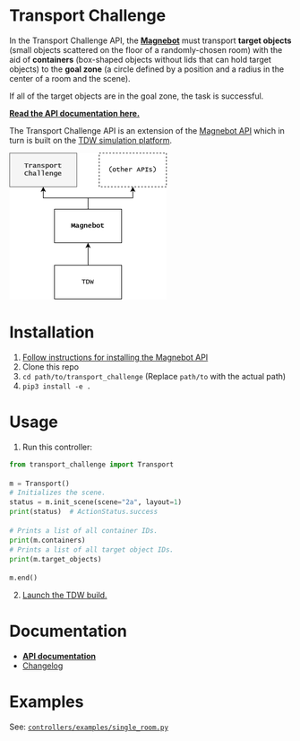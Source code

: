 # Transport Challenge

In the Transport Challenge API, the [**Magnebot**](https://github.com/alters-mit/magnebot) must transport **target objects** (small objects scattered on the floor of a randomly-chosen room) with the aid of **containers** (box-shaped objects without lids that can hold target objects) to the **goal zone** (a circle defined by a position and a radius in the center of a room and the scene).

If all of the target objects are in the goal zone, the task is successful.

**[Read the API documentation here.](https://github.com/alters-mit/transport_challenge/blob/main/doc/transport_controller.md)**

The Transport Challenge API is an extension of the [Magnebot API](https://github.com/alters-mit/magnebot) which in turn is built on the [TDW simulation platform](https://github.com/threedworld-mit/tdw).

<img src="doc/images/api_hierarchy.png" style="zoom:50%;" />

# Installation

1. [Follow instructions for installing the Magnebot API](https://github.com/alters-mit/magnebot)
2. Clone this repo
3. `cd path/to/transport_challenge` (Replace `path/to` with the actual path)
4. `pip3 install -e .`

# Usage

1. Run this controller:

```python
from transport_challenge import Transport

m = Transport()
# Initializes the scene.
status = m.init_scene(scene="2a", layout=1)
print(status)  # ActionStatus.success

# Prints a list of all container IDs.
print(m.containers)
# Prints a list of all target object IDs.
print(m.target_objects)

m.end()
```

2. [Launch the TDW build.](https://github.com/threedworld-mit/tdw/blob/master/Documentation/getting_started.md)

# Documentation

- **[API documentation](https://github.com/alters-mit/transport_challenge/blob/main/doc/transport_controller.md)**
- [Changelog](https://github.com/alters-mit/transport_challenge/blob/main/doc/changelog.md)

# Examples

See: [`controllers/examples/single_room.py`](https://github.com/alters-mit/transport_challenge/tree/main/controllers/examples)
